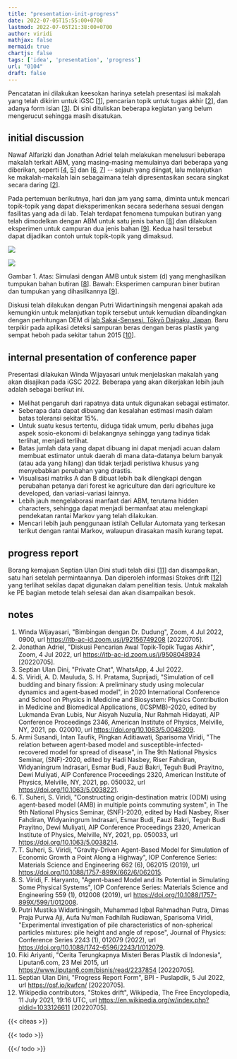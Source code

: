```yaml
---
title: "presentation-init-progress"
date: 2022-07-05T15:55:00+0700
lastmod: 2022-07-05T21:38:00+0700
author: viridi
mathjax: false
mermaid: true
chartjs: false
tags: ['idea', 'presentation', 'progress']
url: "0104"
draft: false
---
```

Pencatatan ini dilakukan keesokan harinya setelah presentasi isi makalah yang telah dikirim untuk iGSC [[1](#r01)], pencarian topik untuk tugas akhir [[2](#r02)], dan adanya form isian [[3](#r03)]. Di sini dituliskan beberapa kegiatan yang belum mengerucut sehingga masih disatukan.


## initial discussion
Nawaf Alfarizki dan Jonathan Adriel telah melakukan menelusuri beberapa makalah terkait ABM, yang masing-masing memulainya dari beberapa yang diberikan, seperti [[4](#r04), [5](#r05)] dan [[6](#r06), [7](#r07)] -- sejauh yang diingat, lalu melanjutkan ke makalah-makalah lain sebagaimana telah dipresentasikan secara singkat secara daring [[2](#r02)].

Pada pertemuan berikutnya, hari dan jam yang sama, diminta untuk mencari topik-topik yang dapat dieksperimenkan secara sederhana sesuai dengan fasilitas yang ada di lab. Telah terdapat fenomena tumpukan butiran yang telah dimodelkan dengan ABM untuk satu jenis bahan [[8](#r08)] dan dilakukan eksperimen untuk campuran dua jenis bahan [[9](#r09)]. Kedua hasil tersebut dapat dijadikan contoh untuk topik-topik yang dimaksud.

![](/bugx/img/idea/pile/pile-abm-monodisperse.png)

![](/bugx/img/idea/pile/pile-exp-bidisperse.png)

Gambar <a name='fig1'>1</a>. Atas: Simulasi dengan AMB untuk sistem (d) yang menghasilkan tumpukan bahan butiran [[8](#r08)]. Bawah: Eksperimen campuran biner butiran dan tumpukan yang dihasilkannya [[9](#r09)].

Diskusi telah dilakukan dengan Putri Widartiningsih mengenai apakah ada kemungkin untuk melanjutkan topik tersebut untuk kemudian dibandingkan dengan perhitungan DEM di [lab Sakai-Sensesi, Tōkyō Daigaku, Japan](https://dem.t.u-tokyo.ac.jp/). Baru terpikir pada aplikasi deteksi sampuran beras dengan beras plastik yang sempat heboh pada sekitar tahun 2015 [[10](#r10)].


## internal presentation of conference paper
Presentasi dilakukan Winda Wijayasari untuk menjelaskan makalah yang akan disajikan pada iGSC 2022. Beberapa yang akan dikerjakan lebih jauh adalah sebagai berikut ini.

- Melihat pengaruh dari rapatnya data untuk digunakan sebagai estimator.
- Seberapa data dapat dibuang dan kesalahan estimasi masih dalam batas toleransi sekitar 15%.
- Untuk suatu kesus tertentu, diduga tidak umum, perlu dibahas juga aspek sosio-ekonomi di belakangnya sehingga yang tadinya tidak terlihat, menjadi terlihat.
- Batas jumlah data yang dapat dibuang ini dapat menjadi acuan dalam membuat estimator untuk daerah di mana data-datanya belum banyak (atau ada yang hilang) dan tidak terjadi peristiwa khusus yang menyebabkan perubahan yang drastis.
- Visualisasi matriks A dan B dibuat lebih baik dilengkapi dengan perubahan petanya dari forest ke agriculture dan dari agriculture ke developed, dan variasi-variasi lainnya.
- Lebih jauh mengelaborasi manfaat dari ABM, terutama hidden characters, sehingga dapat menjadi bermanfaat atau melengkapi pendekatan rantai Markov yang telah dilakukan.
- Mencari lebih jauh penggunaan istilah Cellular Automata yang terkesan terikut dengan rantai Markov, walaupun dirasakan masih kurang tepat.


## progress report
Borang kemajuan Septian Ulan Dini studi telah diisi [[11](#r11)] dan disampaikan, satu hari setelah permintaannya. Dan diperoleh informasi Stokes drift [[12](#r12)] yang terlihat sekilas dapat digunakan dalam penelitian tesis. Untuk makalah ke PE bagian metode telah selesai dan akan disampaikan besok.


## notes
1. <a name='r01'></a>Winda Wijayasari, "Bimbingan dengan Dr. Dudung", Zoom, 4 Jul 2022, 0900, url <https://itb-ac-id.zoom.us/j/92156749208> [20220705].
2. <a name='r02'></a>Jonathan Adriel, "Diskusi Pencarian Awal Topik-Topik Tugas Akhir", Zoom, 4 Jul 2022, url <https://itb-ac-id.zoom.us/j/9508048934> [20220705].
3. <a name='r03'></a>Septian Ulan Dini, "Private Chat", WhatsApp, 4 Jul 2022.
4. <a name='r04'></a>S. Viridi, A. D. Mauluda, S. H. Pratama, Suprijadi, "Simulation of cell budding and binary fission: A preliminary study using molecular dynamics and agent-based model", in 2020 International Conference and School on Physics in Medicine and Biosystem: Physics Contribution in Medicine and Biomedical Applications, (ICSPMB)-2020, edited by Lukmanda Evan Lubis, Nur Aisyah Nuzulia, Nur Rahmah Hidayati, AIP Conference Proceedings 2346, American Institute of Physics, Melville, NY, 2021, pp. 020010, url <https://doi.org/10.1063/5.0048209>.
5. <a name='r05'></a>Armi Susandi, Intan Taufik, Pingkan Aditiawati, Sparisoma Viridi, "The relation between agent-based model and susceptible-infected-recovered model for spread of disease", in The 9th National Physics Seminar, (SNF)-2020, edited by Hadi Nasbey, Riser Fahdiran, Widyaningrum Indrasari, Esmar Budi, Fauzi Bakri, Teguh Budi Prayitno, Dewi Muliyati, AIP Conference Proceedings 2320, American Institute of Physics, Melville, NY, 2021, pp. 050032, url <https://doi.org/10.1063/5.0038221>.
5. <a name='r05'></a>T. Suheri, S. Viridi, "Constructing origin-destination matrix (ODM) using agent-based model (AMB) in multiple points commuting system", in The 9th National Physics Seminar, (SNF)-2020, edited by Hadi Nasbey, Riser Fahdiran, Widyaningrum Indrasari, Esmar Budi, Fauzi Bakri, Teguh Budi Prayitno, Dewi Muliyati, AIP Conference Proceedings 2320, American Institute of Physics, Melville, NY, 2021, pp. 050033, url <https://doi.org/10.1063/5.0038214>.
6. <a name='r06'></a>T. Suheri, S. Viridi, "Gravity-Driven Agent-Based Model for Simulation of Economic Growth a Point Along a Highway", IOP Conference Series: Materials Science and Engineering 662 (6), 062015 (2019), url <https://doi.org/10.1088/1757-899X/662/6/062015>.
8. <a name='r08'></a>S. Viridi, F. Haryanto, "Agent-based Model and its Potential in Simulating Some Physical Systems", IOP Conference Series: Materials Science and Engineering 559 (1), 012008 (2019), url <https://doi.org/10.1088/1757-899X/599/1/012008>.
9. <a name='r09'></a>Putri Mustika Widartiningsih, Muhammad Iqbal Rahmadhan Putra, Dimas Praja Purwa Aji, Aufa Nu’man Fadhilah Rudiawan, Sparisoma Viridi, "Experimental investigation of pile characteristics of non-spherical particles mixtures: pile height and angle of repose", Journal of Physics: Conference Series 2243 (1), 012079 (2022), url <https://doi.org/10.1088/1742-6596/2243/1/012079>.
10. <a name='r10'></a>Fiki Ariyanti, "Cerita Terungkapnya Misteri Beras Plastik di Indonesia", Liputan6.com, 23 Mei 2015, url <https://www.liputan6.com/bisnis/read/2237854> [20220705].
11. <a name='r11'></a>Septian Ulan Dini, "Progress Report Form", BPI - Puslapdik, 5 Jul 2022, url <https://osf.io/kwfcn/> [20220705].
12. <a name='r12'></a>Wikipedia contributors, "Stokes drift", Wikipedia, The Free Encyclopedia, 11 July 2021, 19:16 UTC, url <https://en.wikipedia.org/w/index.php?oldid=1033126611> [20220705].

{{< citeas >}}

{{< todo >}}

{{</ todo >}}